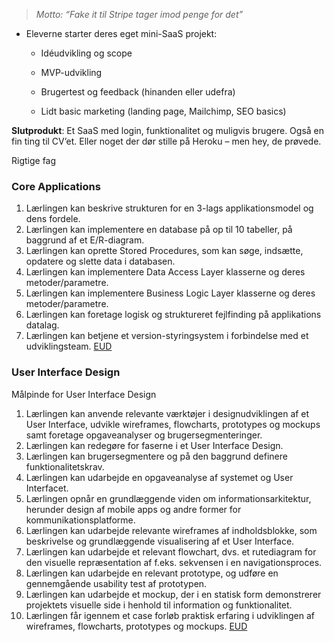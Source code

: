 

> _Motto: “Fake it til Stripe tager imod penge for det”_

- Eleverne starter deres eget mini-SaaS projekt:
    
    - Idéudvikling og scope
        
    - MVP-udvikling
        
    - Brugertest og feedback (hinanden eller udefra)
        
    - Lidt basic marketing (landing page, Mailchimp, SEO basics)
        

**Slutprodukt**: Et SaaS med login, funktionalitet og muligvis brugere. Også en fin ting til CV’et. Eller noget der dør stille på Heroku – men hey, de prøvede.

Rigtige fag

### Core Applications

1. Lærlingen kan beskrive strukturen for en 3-lags applikationsmodel og dens fordele.
2. Lærlingen kan implementere en database på op til 10 tabeller, på baggrund af et E/R-diagram.
3. Lærlingen kan oprette Stored Procedures, som kan søge, indsætte, opdatere og slette data i databasen.
4. Lærlingen kan implementere Data Access Layer klasserne og deres metoder/parametre.
5. Lærlingen kan implementere Business Logic Layer klasserne og deres metoder/parametre.
6. Lærlingen kan foretage logisk og struktureret fejlfinding på applikations datalag.
7. Lærlingen kan betjene et version-styringsystem i forbindelse med et udviklingsteam.
	[EUD](https://www.eud.uddannelsesadministration.dk/Soeg/EUDEnkeltfag/Detaljer.aspx?FAG_ID=169993)


### User Interface Design
Målpinde for User Interface Design

1. Lærlingen kan anvende relevante værktøjer i designudviklingen af et User Interface, udvikle wireframes, flowcharts, prototypes og mockups samt foretage opgaveanalyser og brugersegmenteringer.
2. Lærlingen kan redegøre for faserne i et User Interface Design.
3. Lærlingen kan brugersegmentere og på den baggrund definere funktionalitetskrav.
4. Lærlingen kan udarbejde en opgaveanalyse af systemet og User Interfacet.
5. Lærlingen opnår en grundlæggende viden om informationsarkitektur, herunder design af mobile apps og andre former for kommunikationsplatforme.
6. Lærlingen kan udarbejde relevante wireframes af indholdsblokke, som beskrivelse og grundlæggende visualisering af et User Interface.
7. Lærlingen kan udarbejde et relevant flowchart, dvs. et rutediagram for den visuelle repræsentation af f.eks. sekvensen i en navigationsproces.
8. Lærlingen kan udarbejde en relevant prototype, og udføre en gennemgående usability test af prototypen.
9. Lærlingen kan udarbejde et mockup, der i en statisk form demonstrerer projektets visuelle side i henhold til information og funktionalitet.
10. Lærlingen får igennem et case forløb praktisk erfaring i udviklingen af wireframes, flowcharts, prototypes og mockups.
	[EUD](https://www.eud.uddannelsesadministration.dk/Soeg/EUDEnkeltfag/Detaljer.aspx?FAG_ID=219491)